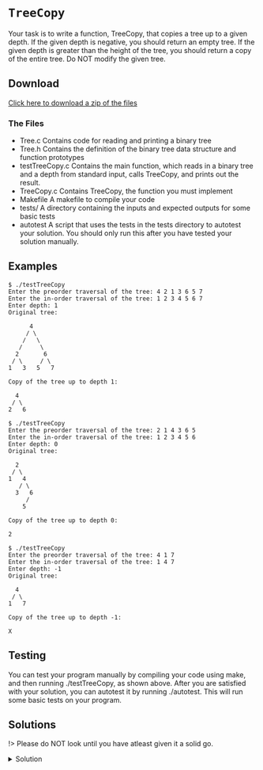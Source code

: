 # `TreeCopy`

Your task is to write a function, TreeCopy, that copies a tree up to a given depth. If the given depth is negative, you should return an empty tree. If the given depth is greater than the height of the tree, you should return a copy of the entire tree. Do NOT modify the given tree.

## Download

[Click here to download a zip of the files](https://github.com/BraedonWooding/CseExamRevision/raw/main/docs/2521/Trees/TreeCopy.zip ':ignore')

### The Files

- Tree.c	Contains code for reading and printing a binary tree
- Tree.h	Contains the definition of the binary tree data structure and function prototypes
- testTreeCopy.c	Contains the main function, which reads in a binary tree and a depth from standard input, calls TreeCopy, and prints out the result.
- TreeCopy.c	Contains TreeCopy, the function you must implement
- Makefile	A makefile to compile your code
- tests/	A directory containing the inputs and expected outputs for some basic tests
- autotest	A script that uses the tests in the tests directory to autotest your solution. You should only run this after you have tested your solution manually.

## Examples

```
$ ./testTreeCopy
Enter the preorder traversal of the tree: 4 2 1 3 6 5 7
Enter the in-order traversal of the tree: 1 2 3 4 5 6 7
Enter depth: 1
Original tree:

      4
     / \
    /   \
   /     \
  2       6
 / \     / \
1   3   5   7

Copy of the tree up to depth 1:

  4
 / \
2   6
```

```
$ ./testTreeCopy 
Enter the preorder traversal of the tree: 2 1 4 3 6 5
Enter the in-order traversal of the tree: 1 2 3 4 5 6
Enter depth: 0
Original tree:

  2
 / \
1   4
   / \
  3   6
     /
    5

Copy of the tree up to depth 0:

2
```
	
```
$ ./testTreeCopy
Enter the preorder traversal of the tree: 4 1 7
Enter the in-order traversal of the tree: 1 4 7
Enter depth: -1
Original tree:

  4
 / \
1   7

Copy of the tree up to depth -1:

X
```

## Testing

You can test your program manually by compiling your code using make, and then running ./testTreeCopy, as shown above. After you are satisfied with your solution, you can autotest it by running ./autotest. This will run some basic tests on your program.

## Solutions

!> Please do NOT look until you have atleast given it a solid go.

<details>
<summary>Solution</summary>

```c
static Tree newNode(int value);

Tree TreeCopy(Tree t, int depth) {
	if (t == NULL || depth < 0) {
		return NULL;
	}
	
	Tree copy = newNode(t->value);
	copy->left = TreeCopy(t->left, depth - 1);
	copy->right = TreeCopy(t->right, depth - 1);
	return copy;
}

static Tree newNode(int value) {
	Tree t = malloc(sizeof(*t));
	if (t == NULL) {
		fprintf(stderr, "Insufficient memory!\n");
		exit(EXIT_FAILURE);
	}
	
	t->value = value;
	t->left = NULL;
	t->right = NULL;
	return t;
}
```

</details>
